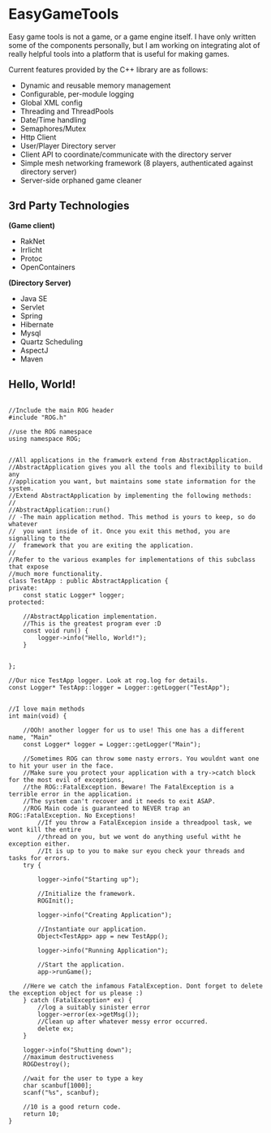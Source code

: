 # EasyGameTools #
Easy game tools is not a game, or a game engine itself. I have only written some of the components personally, but I am working on integrating alot of really helpful tools into a platform that is useful for making games.

Current features provided by the C++ library are as follows:
  * Dynamic and reusable memory management
  * Configurable, per-module logging
  * Global XML config
  * Threading and ThreadPools
  * Date/Time handling
  * Semaphores/Mutex
  * Http Client
  * User/Player Directory server
  * Client API to coordinate/communicate with the directory server
  * Simple mesh networking framework (8 players, authenticated against directory server)
  * Server-side orphaned game cleaner

## 3rd Party Technologies ##

**(Game client)**
  * RakNet
  * Irrlicht
  * Protoc
  * OpenContainers

**(Directory Server)**
  * Java SE
  * Servlet
  * Spring
  * Hibernate
  * Mysql
  * Quartz Scheduling
  * AspectJ
  * Maven


## Hello, World! ##
```

//Include the main ROG header
#include "ROG.h"

//use the ROG namespace
using namespace ROG;


//All applications in the framwork extend from AbstractApplication.
//AbstractApplication gives you all the tools and flexibility to build any 
//application you want, but maintains some state information for the system.
//Extend AbstractApplication by implementing the following methods:
//
//AbstractApplication::run()
// -The main application method. This method is yours to keep, so do whatever 
//  you want inside of it. Once you exit this method, you are signalling to the 
//  framework that you are exiting the application.
//
//Refer to the various examples for implementations of this subclass that expose 
//much more functionality.
class TestApp : public AbstractApplication {
private:
	const static Logger* logger;
protected:

	//AbstractApplication implementation.
	//This is the greatest program ever :D
	const void run() {
		logger->info("Hello, World!");
	}


};

//Our nice TestApp logger. Look at rog.log for details.
const Logger* TestApp::logger = Logger::getLogger("TestApp");


//I love main methods
int main(void) {

	//OOh! another logger for us to use! This one has a different name, "Main"
	const Logger* logger = Logger::getLogger("Main");

	//Sometimes ROG can throw some nasty errors. You wouldnt want one to hit your user in the face.
	//Make sure you protect your application with a try->catch block for the most evil of exceptions,
	//the ROG::FatalException. Beware! The FatalException is a terrible error in the application. 
	//The system can't recover and it needs to exit ASAP.
	//ROG Main code is guaranteed to NEVER trap an ROG::FatalException. No Exceptions!
        //If you throw a FatalExcepion inside a threadpool task, we wont kill the entire 
        //thread on you, but we wont do anything useful witht he exception either.
        //It is up to you to make sur eyou check your threads and tasks for errors.
	try {

		logger->info("Starting up");

		//Initialize the framework.
		ROGInit();

		logger->info("Creating Application");

		//Instantiate our application.
		Object<TestApp> app = new TestApp();

		logger->info("Running Application");

		//Start the application.
		app->runGame();

	//Here we catch the infamous FatalException. Dont forget to delete the exception object for us please :)
	} catch (FatalException* ex) {
		//log a suitably sinister error
		logger->error(ex->getMsg());
		//Clean up after whatever messy error occurred.
		delete ex;
	}
	
	logger->info("Shutting down");
	//maximum destructiveness
	ROGDestroy();

	//wait for the user to type a key
	char scanbuf[1000];
	scanf("%s", scanbuf);
	
	//10 is a good return code.
	return 10;
}

```